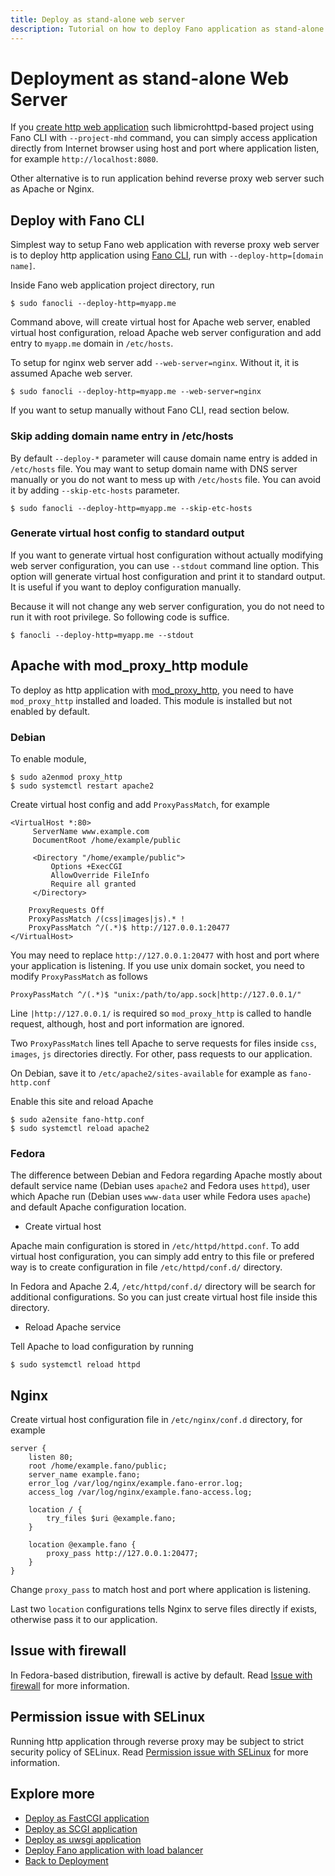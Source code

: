```yaml
---
title: Deploy as stand-alone web server
description: Tutorial on how to deploy Fano application as stand-alone web server.
---
```


<h1 class="major">Deployment as stand-alone Web Server</h1>

If you [create http web application](/scaffolding-with-fano-cli/creating-project#scaffolding-libmicrohttpd-project) such libmicrohttpd-based project using Fano CLI with `--project-mhd` command, you can simply access application directly from Internet browser using host and port where application listen, for example `http://localhost:8080`.

Other alternative is to run application behind reverse proxy web server such as Apache or Nginx.

## Deploy with Fano CLI

Simplest way to setup Fano web application with reverse proxy web server is to deploy http application using [Fano CLI](https://github.com/fanoframework/fano-cli), run with `--deploy-http=[domain name]`.

Inside Fano web application project directory, run

```
$ sudo fanocli --deploy-http=myapp.me
```

Command above, will create virtual host for Apache web server, enabled virtual host configuration, reload Apache web server configuration and add entry to `myapp.me` domain in `/etc/hosts`.

To setup for nginx web server add `--web-server=nginx`. Without it, it is assumed Apache web server.

```
$ sudo fanocli --deploy-http=myapp.me --web-server=nginx
```

If you want to setup manually without Fano CLI, read section below.

### Skip adding domain name entry in /etc/hosts

By default `--deploy-*` parameter will cause domain name entry is added in `/etc/hosts` file. You may want to setup domain name with DNS server manually or you do not want to mess up with `/etc/hosts` file. You can avoid it by adding `--skip-etc-hosts` parameter.

```
$ sudo fanocli --deploy-http=myapp.me --skip-etc-hosts
```

### Generate virtual host config to standard output

If you want to generate virtual host configuration without actually modifying
web server configuration, you can use `--stdout` command line option.
This option will generate virtual host configuration  and print it to standard output. It is useful if you want to deploy configuration manually.

Because it will not change any web server configuration, you do not need to run it with root privilege. So following code is suffice.

```
$ fanocli --deploy-http=myapp.me --stdout
```

## Apache with mod_proxy_http module

To deploy as http application with [mod_proxy_http](https://httpd.apache.org/docs/2.4/mod/mod_proxy_http.html), you need to have `mod_proxy_http` installed and loaded. This module is installed but not enabled by default.

### Debian

To enable module,

```
$ sudo a2enmod proxy_http
$ sudo systemctl restart apache2
```

Create virtual host config and add `ProxyPassMatch`, for example

```
<VirtualHost *:80>
     ServerName www.example.com
     DocumentRoot /home/example/public

     <Directory "/home/example/public">
         Options +ExecCGI
         AllowOverride FileInfo
         Require all granted
     </Directory>

    ProxyRequests Off
    ProxyPassMatch /(css|images|js).* !
    ProxyPassMatch ^/(.*)$ http://127.0.0.1:20477
</VirtualHost>
```
You may need to replace `http://127.0.0.1:20477` with host and port where your
application is listening. If you use unix domain socket, you need to modify `ProxyPassMatch` as follows

```
ProxyPassMatch ^/(.*)$ "unix:/path/to/app.sock|http://127.0.0.1/"
```

Line `|http://127.0.0.1/` is required so `mod_proxy_http` is called to handle request, although, host and port information are ignored.


Two `ProxyPassMatch` lines tell Apache to serve requests for
files inside `css`, `images`, `js` directories directly. For other, pass requests to our application.

On Debian, save it to `/etc/apache2/sites-available` for example as `fano-http.conf`

Enable this site and reload Apache

```
$ sudo a2ensite fano-http.conf
$ sudo systemctl reload apache2
```

### Fedora

The difference between Debian and Fedora regarding Apache mostly about default service name (Debian uses `apache2` and Fedora uses `httpd`), user which Apache run (Debian uses `www-data` user while Fedora uses `apache`) and default Apache configuration location.

- Create virtual host

Apache main configuration is stored in `/etc/httpd/httpd.conf`. To add virtual host configuration, you can simply add entry to this file or prefered way is to create configuration in file `/etc/httpd/conf.d/` directory.

In Fedora and Apache 2.4, `/etc/httpd/conf.d/` directory will be search for additional configurations. So you can just create virtual host file inside this directory.

- Reload Apache service

Tell Apache to load configuration by running

```
$ sudo systemctl reload httpd
```

## Nginx

Create virtual host configuration file in `/etc/nginx/conf.d` directory, for example

```
server {
    listen 80;
    root /home/example.fano/public;
    server_name example.fano;
    error_log /var/log/nginx/example.fano-error.log;
    access_log /var/log/nginx/example.fano-access.log;

    location / {
        try_files $uri @example.fano;
    }

    location @example.fano {
        proxy_pass http://127.0.0.1:20477;
    }
}
```
Change `proxy_pass` to match host and port where application is listening.

Last two `location` configurations tells Nginx to serve files directly if exists, otherwise pass it to our application.

## Issue with firewall

In Fedora-based distribution, firewall is active by default. Read [Issue with firewall](/deployment/scgi#issue-with-firewall) for more information.

## Permission issue with SELinux

Running http application through reverse proxy may be subject to strict security policy of SELinux. Read [Permission issue with SELinux](/deployment/scgi#permission-issue-with-selinux) for more information.

## Explore more

- [Deploy as FastCGI application](/deployment/fastcgi)
- [Deploy as SCGI application](/deployment/scgi)
- [Deploy as uwsgi application](/deployment/uwsgi)
- [Deploy Fano application with load balancer](/deployment/load-balancer-setup)
- [Back to Deployment](/deployment)
